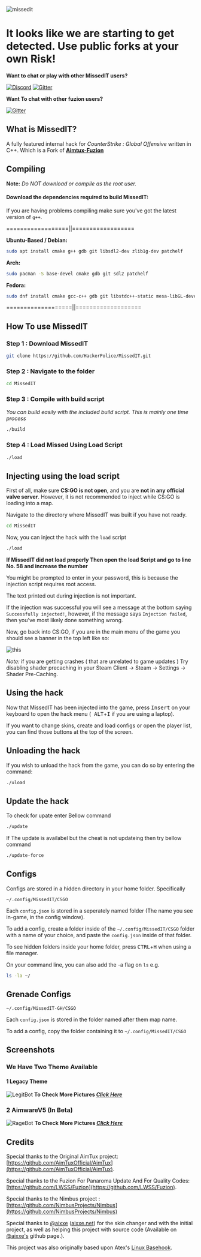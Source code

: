 ![missedit](Pictures/missedit.gif)

# It looks like we are starting to get detected. Use public forks at your own Risk!

**Want to chat or play with other MissedIT users?**

[![Discord](https://img.shields.io/discord/463752820026376202.svg?label=&logo=discord&logoColor=ffffff&color=7389D8&labelColor=6A7EC2)](https://discord.gg/PDtg8hd)
[![Gitter](https://badges.gitter.im/MissedIT-Fuzion-AimTux/community.svg)](https://gitter.im/MissedIT-Fuzion-AimTux/community?utm_source=badge&utm_medium=badge&utm_campaign=pr-badge)

**Want To chat with other fuzion users?**

[![Gitter](https://badges.gitter.im/MissedIT-Fuzion-AimTux/community.svg)](https://gitter.im/Aimtux-Fuzion)

## What is MissedIT?

A fully featured internal hack for *CounterStrike : Global Offensive* written in C++. Which is a Fork
of **[Aimtux-Fuzion](https://github.com/LWSS/Fuzion)**

## Compiling

**Note:** _Do NOT download or compile as the root user._

#### Download the dependencies required to build MissedIT:

If you are having problems compiling make sure you've got the latest version of `g++`.

==================||==================

__Ubuntu-Based / Debian:__

```bash
sudo apt install cmake g++ gdb git libsdl2-dev zlib1g-dev patchelf
```

__Arch:__

```bash
sudo pacman -S base-devel cmake gdb git sdl2 patchelf
```

__Fedora:__

```bash
sudo dnf install cmake gcc-c++ gdb git libstdc++-static mesa-libGL-devel SDL2-devel zlib-devel libX11-devel patchelf
```

===================||===================

## How To use MissedIT

### Step 1 : Download MissedIT

```bash
git clone https://github.com/HackerPolice/MissedIT.git
```

### Step 2 : Navigate to the folder

```bash
cd MissedIT
```

### Step 3 : Compile with build script

*You can build easily with the included build script. This is mainly one time process*

```bash
./build
```

### Step 4 : Load Missed Using Load Script

```bash
./load
```

## Injecting using the load script

First of all, make sure **CS:GO is not open**, and you are **not in any official valve server**. However, it is not
recommended to inject while CS:GO is loading into a map.

Navigate to the directory where MissedIT was built if you have not ready.

```bash
cd MissedIT
```

Now, you can inject the hack with the `load` script

```bash
./load
```

**If MissedIT did not load properly Then open the load Script and go to line No. 58 and increase the number**

You might be prompted to enter in your password, this is because the injection script requires root access.

The text printed out during injection is not important.

If the injection was successful you will see a message at the bottom saying `Successfully injected!`, however, if the
message says `Injection failed`, then you've most likely done something wrong.

Now, go back into CS:GO, if you are in the main menu of the game you should see a banner in the top left like so:

![this](Pictures/mainmenu-ss.png)

*Note:* if you are getting crashes ( that are unrelated to game updates ) Try disabling shader precaching in your Steam
Client -> Steam -> Settings -> Shader Pre-Caching.

## Using the hack

Now that MissedIT has been injected into the game, press <kbd>Insert</kbd> on your keyboard to open the hack menu (<kbd>
ALT</kbd>+<kbd>I</kbd> if you are using a laptop).

If you want to change skins, create and load configs or open the player list, you can find those buttons at the top of
the screen.

## Unloading the hack

If you wish to unload the hack from the game, you can do so by entering the command:

```bash
./uload
```

## Update the hack

To check for upate enter Bellow command

```bash
./update
```

If The update is availabel but the cheat is not updateing then try bellow command

```bash
./update-force
``` 

## Configs

Configs are stored in a hidden directory in your home folder. Specifically

```
~/.config/MissedIT/CSGO
```

Each `config.json` is stored in a seperately named folder (The name you see in-game, in the config window).

To add a config, create a folder inside of the `~/.config/MissedIT/CSGO` folder with a name of your choice, and paste
the `config.json` inside of that folder.

To see hidden folders inside your home folder, press <kbd>CTRL</kbd>+<kbd>H</kbd> when using a file manager.

On your command line, you can also add the -a flag on `ls` e.g.

```bash
ls -la ~/
```

## Grenade Configs

```
~/.config/MissedIT-GH/CSGO
```

Each `config.json` is stored in the folder named after them map name.

To add a config, copy the folder containing it to `~/.config/MissedIT/CSGO`

## Screenshots

### We Have Two Theme Available

#### 1 Legacy Theme

![LegitBot](Pictures/Legacy/Legitbot.png)
**To Check More Pictures *[Click Here](Pictures/Legacy/Readme.md)***

### 2 AimwareV5 (In Beta)

![RageBot](Pictures/Aimware/RageBot.png)
**To Check More Pictures *[Click Here](Pictures/Aimware/Readme.md)***

## Credits

Special thanks to the Original AimTux
project: [https://github.com/AimTuxOfficial/AimTux](https://github.com/AimTuxOfficial/AimTux).

Special thanks to the Fuzion For Panaroma Update And For Quality
Codes: [https://github.com/LWSS/Fuzion](https://github.com/LWSS/Fuzion).

Special thanks to the Nimbus
project : [https://github.com/NimbusProjects/Nimbus](https://github.com/NimbusProjects/Nimbus)

Special thanks to [@aixxe](http://www.github.com/aixxe/) ([aixxe.net](http://www.aixxe.net)) for the skin changer and
with the initial project, as well as helping this project with source code (Available
on [@aixxe's](http://www.github.com/aixxe/) github page.).

This project was also originally based upon
Atex's [Linux Basehook](http://unknowncheats.me/forum/counterstrike-global-offensive/181878-linux-basehook.html).
